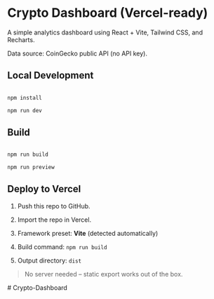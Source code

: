 
# Crypto Dashboard (Vercel-ready)


A simple analytics dashboard using React + Vite, Tailwind CSS, and Recharts.

Data source: CoinGecko public API (no API key).


## Local Development

```bash

npm install

npm run dev

```


## Build

```bash

npm run build

npm run preview

```


## Deploy to Vercel

1. Push this repo to GitHub.

2. Import the repo in Vercel.

3. Framework preset: **Vite** (detected automatically)

4. Build command: `npm run build`

5. Output directory: `dist`


> No server needed – static export works out of the box.

#   C r y p t o - D a s h b o a r d  
 